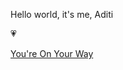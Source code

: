 
Hello world, it's me, Aditi 

:heartpulse:

[You're On Your Way](https://www.youtube.com/watch?v=WhqsIJil9rk)
